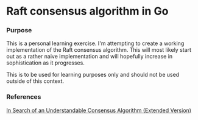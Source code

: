 # Raft consensus algorithm in Go

### Purpose
This is a personal learning exercise. I'm attempting to create a working implementation of the Raft consensus algorithm. This will most likely start out as a rather naive implementation and will hopefully increase in sophistication as it progresses.

This is to be used for learning purposes only and should not be used outside of this context.

### References
[In Search of an Understandable Consensus Algorithm (Extended Version)](https://raft.github.io/raft.pdf)